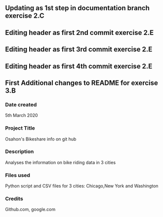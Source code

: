## Updating as 1st step in documentation branch exercise 2.C
## Editing header as first 2nd commit exercise 2.E
## Editing header as first 3rd commit exercise 2.E
## Editing header as first 4th commit exercise 2.E
## First Additional changes to README for exercise 3.B 
### Date created
5th March 2020
### Project Title
Osahon's Bikeshare info on git hub

### Description
Analyses the information on bike riding data in 3 cities

### Files used
Python script and CSV files for 3 cities: Chicago,New York and Washington

### Credits
Github.com, google.com

